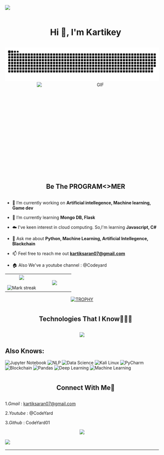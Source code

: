   <!--horizontal divider(gradiant)-->
<img src="https://user-images.githubusercontent.com/73097560/115834477-dbab4500-a447-11eb-908a-139a6edaec5c.gif">

<!--h1 without bottom border-->
<div id="user-content-toc">
  <ul align="center">
    <summary><h1 style="display: inline-block">Hi 👋, I'm Kartikey</h1></summary>
  </ul>
</div>


<!--- snake -->
<div align="center">
  <img  src="https://github.com/1999AZZAR/1999AZZAR/blob/main/resources/img/grid-snake.svg"
       alt="snake" /></a>
</div>

<a target="_blank" align="center">
  <img align="right" top="500" height="300" width="400" alt="GIF" src="https://media.giphy.com/media/qgQUggAC3Pfv687qPC/giphy.gif">
</a>

<!--h2 without bottom border-->
<div id="user-content-toc">
  <ul align="center">
    <summary><h2 style="display: inline-block">Be The PROGRAM<>MER</h2></summary>
  </ul>
</div>


<!--Intro start-->
- 🔭 I’m currently working on **Artificial intellegence, Machine learning, Game dev**

- 🌱 I’m currently learning **Mongo DB, Flask**

- ☁️ I've keen interest in cloud computing. So,I'm learning **Javascript, C#**

- 💬 Ask me about **Python, Machine Learning, Artificial Intellegence, Blackchain**

- 📫 Feel free to reach me out **kartiksaran07@gmail.com**

- 🏠 Also We've a youtube channel : @Codeyard
<!--Intro end-->



<!--- stats & Trophy (start) -->
<p align="center">
  <!--- stats (start) -->
<table align="center">
<tr border="none">
<td width="50%" align="center">
  
  <img  align="center"  src="https://github-readme-stats.vercel.app/api?username=codeyard01&theme=dark&show_icons=true&count_private=true" />
  <br></br>
  <img  title="🔥 Get streak stats for your profile at git.io/streak-stats" alt="Mark streak" src="https://github-readme-streak-stats.herokuapp.com/?user=codeyard01&theme=dark&hide_border=false" /> 
</td>

<td width="50%" align="center">

  <img  align="center"  src="https://github-readme-stats.anuraghazra1.vercel.app/api/top-langs/?username=codeyard01&theme=dark&hide_border=false&no-bg=true&no-frame=true&langs_count=10"/>
  
  </td>
</tr>
</table>
<!--- stats (end) -->

<!--- trophy (start) -->
<div align=center>
  <a href="https://github.com/ryo-ma/github-profile-trophy" title="Go to Source">
      <img align="center" width=84% src="https://github-profile-trophy.vercel.app/?username=codeyard01&theme=radical&row=1&column=7&margin-h=15&margin-w=5&no-bg=true" alt="TROPHY" />
    </a>
</div>
<!--- trophy (start) -->


</p>        
<!--- stats (end) -->


<!--h1 without bottom border-->
<div id="user-content-toc">
  <ul align="center">
    <summary><h2 style="display: inline-block">Technologies That I Know👨🏻‍💻</h2></summary>
  </ul>
</div>
<!--tech stack icons-->
<p align="center">
  <a href="https://skillicons.dev">
    <img src="https://skillicons.dev/icons?i=git,css,discord,firebase,github,html,linux,md,materialui,mongodb,mysql,py,vscode,pytorch,qt,selenium,unity,wordpress,ai,flask,&perline=5" />
  </a>
</p>

## Also Knows:
![Jupyter Notebook](https://img.shields.io/badge/Jupyter%20Notebook-F37626?style=flat&logo=jupyter&logoColor=white)
![NLP](https://img.shields.io/badge/NLP-8A2BE2?style=flat)
![Data Science](https://img.shields.io/badge/Data%20Science-008000?style=flat)
![Kali Linux](https://img.shields.io/badge/Kali%20Linux-557C94?style=flat&logo=kali-linux&logoColor=white)
![PyCharm](https://img.shields.io/badge/PyCharm-000000?style=flat&logo=pycharm&logoColor=white)
![Blockchain](https://img.shields.io/badge/Blockchain-121D33?style=flat)
![Pandas](https://img.shields.io/badge/Pandas-150458?style=flat&logo=pandas&logoColor=white)
![Deep Learning](https://img.shields.io/badge/Deep%20Learning-FFD700?style=flat)
![Machine Learning](https://img.shields.io/badge/Machine%20Learning-6DB33F?style=flat)
<!-- Connect with me -->
<!--h2 without bottom border-->
<div id="user-content-toc">
  <ul align="center">
    <summary><h2 style="display: inline-block">Connect With Me🤝</h2></summary>
  </ul>
</div>

<!--icons and links-->
1.*Gmail* : kartiksaran07@gmail.com 

2.*Youtube* : @CodeYard 

3.*Github* : CodeYard01 
</p>


<!--profile visit count-->
<div align="center">
  
[![](https://visitcount.itsvg.in/api?id=codeyard01&icon=3&color=6)](https://visitcount.itsvg.in)
  
</div>

<!--horizontal divider(gradiant)-->
<img src="https://user-images.githubusercontent.com/73097560/115834477-dbab4500-a447-11eb-908a-139a6edaec5c.gif">

----------------------------------------------------------------------
